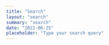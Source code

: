 ```yaml
---
title: "Search"
layout: "search"
summary: "search"
date: "2022-06-25"
placeholder: "Type your search query"
---
```

